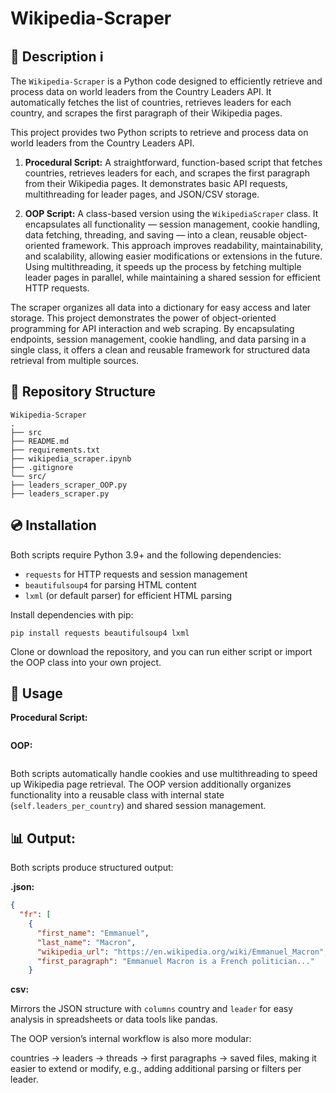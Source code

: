 # Wikipedia-Scraper

## 🏢 Description ℹ️ ##

The ```Wikipedia-Scraper``` is a Python code designed to efficiently retrieve and process data on world leaders from the Country Leaders API. It automatically fetches the list of countries, retrieves leaders for each country, and scrapes the first paragraph of their Wikipedia pages. 

This project provides two Python scripts to retrieve and process data on world leaders from the Country Leaders API.
1. **Procedural Script:** A straightforward, function-based script that fetches countries, retrieves leaders for each, and scrapes the first paragraph from their Wikipedia pages. It demonstrates basic API requests, multithreading for leader pages, and JSON/CSV storage.

2. **OOP Script:** A class-based version using the ```WikipediaScraper``` class. It encapsulates all functionality — session management, cookie handling, data fetching, threading, and saving — into a clean, reusable object-oriented framework. This approach improves readability, maintainability, and scalability, allowing easier modifications or extensions in the future.
Using multithreading, it speeds up the process by fetching multiple leader pages in parallel, while maintaining a shared session for efficient HTTP requests. 

The scraper organizes all data into a dictionary for easy access and later storage. This project demonstrates the power of object-oriented programming for API interaction and web scraping. By encapsulating endpoints, session management, cookie handling, and data parsing in a single class, it offers a clean and reusable framework for structured data retrieval from multiple sources.

## 🧱 Repository Structure ##

```
Wikipedia-Scraper
.
├── src
├── README.md
├── requirements.txt
├── wikipedia_scraper.ipynb
├── .gitignore
└── src/
├── leaders_scraper_OOP.py
├── leaders_scraper.py

```


## 💿 Installation ##

Both scripts require Python 3.9+ and the following dependencies:
- ```requests``` for HTTP requests and session management
- ```beautifulsoup4``` for parsing HTML content
- ```lxml``` (or default parser) for efficient HTML parsing


Install dependencies with pip:

```
pip install requests beautifulsoup4 lxml
```

Clone or download the repository, and you can run either script or import the OOP class into your own project.

## 📲 Usage ##

**Procedural Script:**
```python 

```

**OOP:**
```
```

Both scripts automatically handle cookies and use multithreading to speed up Wikipedia page retrieval. The OOP version additionally organizes functionality into a reusable class with internal state (```self.leaders_per_country```) and shared session management.

## 📊 Output: ##

Both scripts produce structured output:

**.json:**

```json
{
  "fr": [
    {
      "first_name": "Emmanuel",
      "last_name": "Macron",
      "wikipedia_url": "https://en.wikipedia.org/wiki/Emmanuel_Macron",
      "first_paragraph": "Emmanuel Macron is a French politician..."
    }
```

**csv:**

Mirrors the JSON structure with ```columns``` country and ```leader``` for easy analysis in spreadsheets or data tools like pandas.

The OOP version’s internal workflow is also more modular: 

countries → leaders → threads → first paragraphs → saved files, making it easier to extend or modify, e.g., adding additional parsing or filters per leader.